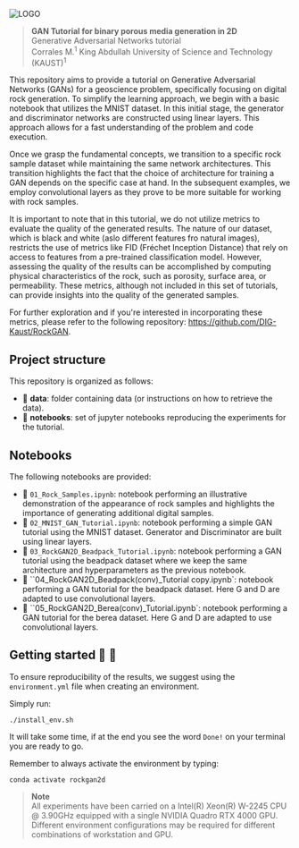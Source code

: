 ![LOGO](https://github.com/miguelcorralesg/RockGAN2D/assets/meme_1png.png)



> **GAN Tutorial for binary porous media generation in 2D**\
> Generative Adversarial Networks tutorial\
> Corrales M.<sup>1</sup>
> King Abdullah University of Science and Technology (KAUST)<sup>1</sup>


This repository aims to provide a tutorial on Generative Adversarial Networks (GANs) for a geoscience problem, specifically focusing on digital rock generation. To simplify the learning approach, we begin with a basic notebook that utilizes the MNIST dataset. In this initial stage, the generator and discriminator networks are constructed using linear layers. This approach allows for a fast understanding of the problem and code execution.

Once we grasp the fundamental concepts, we transition to a specific rock sample dataset while maintaining the same network architectures. This transition highlights the fact that the choice of architecture for training a GAN depends on the specific case at hand. In the subsequent examples, we employ convolutional layers as they prove to be more suitable for working with rock samples.

It is important to note that in this tutorial, we do not utilize metrics to evaluate the quality of the generated results. The nature of our dataset, which is black and white (aslo different features fro natural images), restricts the use of metrics like FID (Fréchet Inception Distance) that rely on access to features from a pre-trained classification model. However, assessing the quality of the results can be accomplished by computing physical characteristics of the rock, such as porosity, surface area, or permeability. These metrics, although not included in this set of tutorials, can provide insights into the quality of the generated samples.

For further exploration and if you're interested in incorporating these metrics, please refer to the following repository: https://github.com/DIG-Kaust/RockGAN.


## Project structure
This repository is organized as follows:

* :open_file_folder: **data**: folder containing data (or instructions on how to retrieve the data).
* :open_file_folder: **notebooks**: set of jupyter notebooks reproducing the experiments for the tutorial.


## Notebooks
The following notebooks are provided:

- :orange_book: ``01_Rock_Samples.ipynb``: notebook performing an illustrative demonstration of the appearance of rock samples and highlights the importance of generating additional digital samples.
- :orange_book: ``02_MNIST_GAN_Tutorial.ipynb``: notebook performing a simple GAN tutorial using the MNIST dataset. Generator and Discriminator are built using linear layers. 
- :orange_book: ``03_RockGAN2D_Beadpack_Tutorial.ipynb``: notebook performing a GAN tutorial using the beadpack dataset where we keep the same architecture and hyperparameters as the previous notebook.
- :orange_book: ``04_RockGAN2D_Beadpack(conv)_Tutorial copy.ipynb`: notebook performing a GAN tutorial for the beadpack dataset. Here G and D are adapted to use convolutional layers. 
- :orange_book: ``05_RockGAN2D_Berea(conv)_Tutorial.ipynb`: notebook performing a GAN tutorial for the berea dataset. Here G and D are adapted to use convolutional layers. 


## Getting started :space_invader: :robot:
To ensure reproducibility of the results, we suggest using the `environment.yml` file when creating an environment.

Simply run:
```
./install_env.sh
```
It will take some time, if at the end you see the word `Done!` on your terminal you are ready to go.

Remember to always activate the environment by typing:
```
conda activate rockgan2d
```

> **Note** <br>
> All experiments have been carried on a Intel(R) Xeon(R) W-2245 CPU @ 3.90GHz equipped with a single NVIDIA Quadro RTX 4000 GPU. Different 
> environment configurations may be required for different combinations of workstation and GPU.
